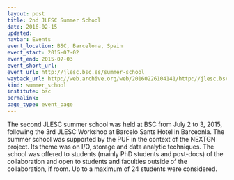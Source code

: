 ```yaml
---
layout: post
title: 2nd JLESC Summer School
date: 2016-02-15
updated:
navbar: Events
event_location: BSC, Barcelona, Spain
event_start: 2015-07-02
event_end: 2015-07-03
event_short_url:
event_url: http://jlesc.bsc.es/summer-school
wayback_url: http://web.archive.org/web/20160226104141/http://jlesc.bsc.es/summer-school
kind: summer_school
institute: bsc
permalink:
page_type: event_page
---
```


The second JLESC summer school was held at BSC from July 2 to 3, 2015, following the 3rd JLESC Workshop
at Barcelo Sants Hotel in Barceonla.
The summer school was supported by the PUF in the context of the NEXTGN project.
Its theme was on I/O, storage and data analytic techniques.
The school was offered to students (mainly PhD students and post-docs) of the collaboration and open
to students and faculties outside of the collaboration, if room.
Up to a maximum of 24 students were considered.
